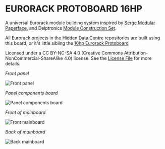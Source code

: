 EURORACK PROTOBOARD 16HP
========================

A universal Eurorack module building system inspired by [Serge Modular Paperface](https://serge-modular.com/paperface),
and Delptronics [Module Construction Set](https://delptronics.com/module-construction-set.php).

All Eurorack projects in the [Hidden Data Centre](https://github.com/thehiddendatacentre) repositories are built using this board, or it's little
sibling the [10hp Eurorack Protoboard](https://github.com/thehiddendatacentre/EuroProto-10hp)

Licensed under a CC BY-NC-SA 4.0 (Creative Commons Attribution-NonCommercial-ShareAlike 4.0) license.  See the [License File](./LICENSE.md) for more details.

*Front panel*

![Front panel](assets/panel.png)

*Panel components board*

![Panel components board](assets/ioboard.png)

*Front of mainboard*

![Front mainboard](assets/mainboard.png)

*Back of mainboard*

![Back mainboard](assets/mainboard_B.png)
